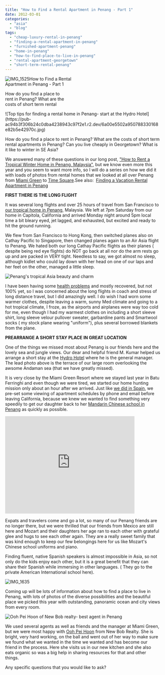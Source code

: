 ```yaml
---
title: "How to Find a Rental Apartment in Penang - Part 1"
date: 2012-03-01
categories: 
  - "asia"
  - "blog"
tags: 
  - "cheap-luxury-rental-in-penang"
  - "finding-a-rental-apartment-in-penang"
  - "furnished-apartment-penang"
  - "home-in-penang"
  - "how-to-find-place-to-live-in-penang"
  - "rental-apartment-georgetown"
  - "short-term-rental-penang"
---
```


![IMG_1525](https://pub-ac94b3f306b24c0dba4238943c97f2e1.r2.dev/6a00e5502a95078833016302347ec0970d.jpg)How to Find a Rental  
Apartment in Penang - Part 1  
  
How do you find a place to  
rent in Penang? What are the  
costs of short term rental

<!--more--> ![Top tips for finding a rental home in Penang- start at the Hydro Hotel](https://pub-ac94b3f306b24c0dba4238943c97f2e1.r2.dev/6a00e5502a950788330168e82b5e42970c.jpg)  
  
How do you find a place to rent in Penang? What are the costs of short term rental apartments in Penang? Can you live cheaply in Georgetown? What is it like to winter in SE Asia?  
  
We answered many of these questions in our long post, ["How to Rent a Tropical Winter Home in Penang, Malaysia"](http://soultravelers3new.local/2011/01/tropical-winter-home-in-penang-malaysia-location-indenpendent-digital-nomad-long-term-travel-tips-.html "How to rent a tropical home in Penang, Malaysia"), but we know even more this year and you seem to want more info, so I will do a series on how we did it with loads of photos from rental homes that we looked at all over Penang from [Miami Green](http://www.penangproperties.com/apartment/miami_green/miamigreen.htm "miami green condo Penang") to [Time Square](http://www.penangproperties.com/apartment/times_square/birch_plaza.htm "time square").See also:  [Finding a Vacation Rental Apartment in Penang](http://soultravelers3new.local/2012/03/finding-a-vacation-rental-apartment-in-penang-2.html "finding a vacation  rental apartment in Penang")  
  
**FIRST THERE IS THE LONG FLIGHT**  
  
It was several long flights and over 25 hours of travel from San Francisco to [our tropical home in Penang](http://soultravelers3new.local/2011/04/saying-goodbye-to-tropical-asia-penang.html "our tropical home in Penang"), Malaysia. We left at 7pm Saturday from our home in Capitola, California and arrived Monday night around 5pm local time a bit bleary eyed, jet lagged, and exhausted, but excited and ready to hit the ground running.  
  
We flew from San Francisco to Hong Kong, then switched planes also on Cathay Pacific to Singapore, then changed planes again to an Air Asia flight to Penang. We hated both our long Cathay Pacific flights as their planes ( despite being red eye flights) do NOT go back at all nor do the arm rests go up and are packed in VERY tight. Needless to say, we got almost no sleep, although kidlet who could lay down with her head on one of our laps and her feet on the other, managed a little sleep.  
  
![Penang's tropical Asia beauty and charm](https://pub-ac94b3f306b24c0dba4238943c97f2e1.r2.dev/6a00e5502a950788330167632a3a50970b.jpg)  
  
I have been having some [health problems](http://soultravelers3new.local/2011/09/travel-health-secrets-for-long-term-digital-nomads.html "travel health") and mostly recovered, but not 100% yet, so I was concerned about the long flights in coach and stress of long distance travel, but I did amazingly well. I do wish I had worn some warmer clothes, despite leaving a warm, sunny Med climate and going to a hot tropical climate, I froze, as the airports and airplanes were way too cold for me, even though I had my warmest clothes on including a short sleeve shirt, long sleeve velour pullover sweater, garbardine pants and Smartwool socks ( my stock plane wearing "uniform"), plus several borrowed blankets from the plane.  
  
**PREARRANGE A SHORT STAY PLACE IN GREAT LOCATION**  
  
One of the things we missed most about Penang is our friends here and the lovely sea and jungle views. Our dear and helpful friend M. Kumar helped us arrange a short stay at the [Hydro Hotel](http://www.hydrohotelpenang.com/ "hydro hotel penang") where he is the general manager. The lead photo above is the terrace of our large room overlooking the awsome Andaman sea (that we have greatly missed).  
  
It is very close by the Miami Green Resort where we stayed last year in Batu Ferringhi and even though we were tired, we started our home hunting mission only about an hour after we arrived. Just like [we did in Spain](http://soultravelers3new.local/2009/11/whats-a-spain-winter-rental-like-extended-travel-digital-nomad-4hww-vacation-.html "finding rental apartment spain"), we pre-set some viewing of apartment schedules by phone and email before leaving California, because we knew we wanted to find something very speedily to get our daughter back to her [Mandarin Chinese school in Penang](http://soultravelers3new.local/2011/01/only-american-girl-in-an-all-mandarin-school-chinese-immersion-in-language-culture-through-school.html "Mandarin Chinese school in Penang") as quickly as possible.  
  

<iframe frameborder="0" height="315" src="http://www.youtube.com/embed/JDe6pgl-qCg?rel=0" width="420"></iframe>

  
  
  
Expats and travelers come and go a lot, so many of our Penang friends are no longer there, but we were thrilled that our friends from Mexico are still here and Mozart and their daughters her age ran to each other with grateful glee and hugs to see each other again. They are a really sweet family that was kind enough to keep our few belongings here for us like Mozart's Chinese school uniforms and piano.  
  
Finding fluent, native Spanish speakers is almost impossible in Asia, so not only do the kids enjoy each other, but it is a great benefit that they can share their Spanish while immersing in other languages. ( They go to the private American International school here).  
  
![IMG_1635](https://pub-ac94b3f306b24c0dba4238943c97f2e1.r2.dev/6a00e5502a950788330167632a48c1970b.jpg)  
  
Coming up will be lots of information about how to find a place to live in Penang, with lots of photos of the diverse possibilities and the beautiful place we picked this year with outstanding, panoramic ocean and city views from every room.  
  
![Ooh Pei Hoon of New Bob realty- best agent in Penang](https://pub-ac94b3f306b24c0dba4238943c97f2e1.r2.dev/6a00e5502a950788330167632ab5ea970b.jpg)  
  
  
We used several agents as well as friends and the manager at Miami Green, but we were most happy with [Ooh Pei Hoon](http://agent.newbob.com.my/about-experience.php?id=SA01301&n=Ooh.Pei.Hoon "Ooh Pei Hoon New Bob realty Penang") from New Bob Realty. She is bright, very hard working, on the ball and went out of her way to make sure we found what we wanted in the time we wanted and has become our friend in the process. Here she visits us in our new kitchen and she also eats organic so was a big help in sharing resources for that and other things.  
  
  
Any specific questions that you would like to ask?
